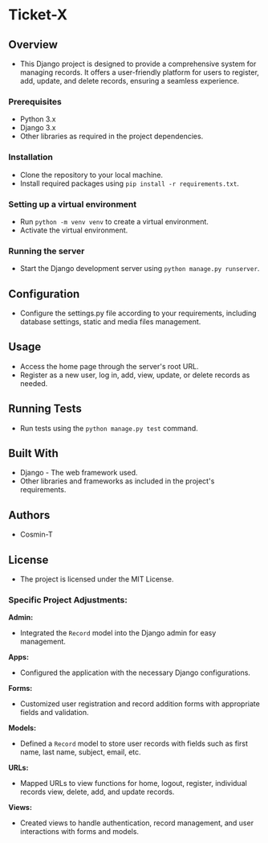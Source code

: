 # Ticket-X

## Overview

* This Django project is designed to provide a comprehensive system for managing records. It offers a user-friendly platform for users to register, add, update, and delete records, ensuring a seamless experience.

### Prerequisites

* Python 3.x
* Django 3.x
* Other libraries as required in the project dependencies.

### Installation

* Clone the repository to your local machine.
* Install required packages using `pip install -r requirements.txt`.

### Setting up a virtual environment

* Run `python -m venv venv` to create a virtual environment.
* Activate the virtual environment.

### Running the server

* Start the Django development server using `python manage.py runserver`.

## Configuration

* Configure the settings.py file according to your requirements, including database settings, static and media files management.

## Usage

* Access the home page through the server's root URL.
* Register as a new user, log in, add, view, update, or delete records as needed.

## Running Tests

* Run tests using the `python manage.py test` command.

## Built With

* Django - The web framework used.
* Other libraries and frameworks as included in the project's requirements.

## Authors

* Cosmin-T

## License

* The project is licensed under the MIT License.

### Specific Project Adjustments:

**Admin:**

* Integrated the `Record` model into the Django admin for easy management.

**Apps:**

* Configured the application with the necessary Django configurations.

**Forms:**

* Customized user registration and record addition forms with appropriate fields and validation.

**Models:**

* Defined a `Record` model to store user records with fields such as first name, last name, subject, email, etc.

**URLs:**

* Mapped URLs to view functions for home, logout, register, individual records view, delete, add, and update records.

**Views:**

* Created views to handle authentication, record management, and user interactions with forms and models.
